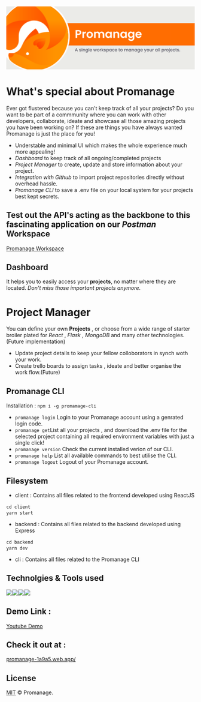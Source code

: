 
<p align="center">
  <br />
 <img src="https://github.com/avinash-vk/promanage/blob/main/Frame%204.png"></img>
</p>

# What's special about Promanage

Ever got flustered because you can't keep track of all your projects? Do you want to be part of a commmunity where you can work with other developers, collaborate, ideate and showcase all those amazing projects you have been working on? If these are things you have always wanted Promanage is just the place for you! 

* Understable and minimal UI which makes the whole experience much more appealing!
* *Dashboard* to keep track of all ongoing/completed projects 
* *Project Manager* to create, update and store information about your project.
* *Integration with Github* to import project repositories directly without overhead hassle.
* *Promanage CLI* to save a .env file on your local system for your projects best kept secrets.

## Test out the API's acting as the backbone to this fascinating application on our *Postman* Workspace

[Promanage Workspace][postman]

## Dashboard

It helps you to easily access your **projects**, no matter where they are located. _Don't miss those important projects anymore_. 

# Project Manager

You can define your own **Projects** , or choose from a wide range of starter broiler plated for *React* , *Flask* , *MongoDB* and many other technologies. (Future implementation)
* Update project details to keep your fellow colloborators in synch woth your work.
* Create trello boards to assign tasks , ideate and better organise the work flow.(Future)

## Promanage CLI 

Installation : `npm i -g promamage-cli`

* `promanage login` Login to your Promanage account using a genrated login code.
* `promanage get`List all your projects , and download the .env file for the selected project containing all required environment variables with just a single click!
* `promanage version` Check the current installed verion of our CLI.
* `promanage help` List all available commands to best utilise the CLI.
* `promanage logout` Logout of your Promanage account.

## Filesystem

* client : Contains all files related to the frontend developed using ReactJS 
```console 
cd client
yarn start
```
* backend : Contains all files related to the backend developed using Express
```console 
cd backend
yarn dev
```
* cli : Contains all files related to the Promanage CLI

## Technolgies & Tools used

<img align="left" src="https://img.icons8.com/officel/32/000000/react.png"/>
<img align="left" src="https://img.icons8.com/color/32/nodejs.png"/>
<img align="left" src="https://img.icons8.com/color/32/000000/firebase.png"/>
<img align="left" src="https://img.icons8.com/color/32/000000/heroku.png"/>
<br/>

## Demo Link : 

[Youtube Demo][lol]

## Check it out at :

[promanage-1a9a5.web.app/][promanage]


## License

[MIT](LICENSE.md) &copy; Promanage.

[promanage]:https://promanage-1a9a5.web.app/
[lol]:[www.lol.com]
[postman]:[www.lol.com]
